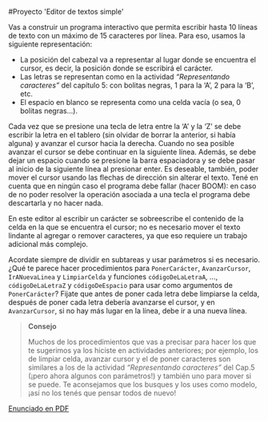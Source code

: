 #Proyecto 'Editor de textos simple'

Vas a construir un programa interactivo que permita escribir hasta 10 líneas de texto con un máximo de 15 caracteres por línea. Para eso, usamos la siguiente representación:

 * La posición del cabezal va a representar al lugar donde se encuentra el cursor, es decir, la posición donde se escribirá el carácter. 
 * Las letras se representan como en la actividad _“Representando caracteres”_ del capítulo 5: con bolitas negras, 1 para la ‘A’, 2 para la ‘B’, etc.
 * El espacio en blanco se representa como una celda vacía (o sea, 0 bolitas negras…).
 
Cada vez que se presione una tecla de letra entre la ‘A’ y la ‘Z’ se debe escribir la letra en el tablero (sin olvidar de borrar la anterior, si había alguna) y avanzar el cursor hacia la derecha. Cuando no sea posible avanzar el cursor se debe continuar en la siguiente línea. Además, se debe dejar un espacio cuando se presione la barra espaciadora y se debe pasar al inicio de la siguiente línea al presionar enter. Es deseable, también, poder mover el cursor usando las flechas de dirección sin alterar el texto. Tené en cuenta que en ningún caso el programa debe fallar (hacer BOOM): en caso de no poder resolver la operación asociada a una tecla el programa debe descartarla y no hacer nada.

En este editor al escribir un carácter se sobreescribe el contenido de la celda en la que se encuentra el cursor; no es necesario mover el texto lindante al agregar o remover caracteres, ya que eso requiere un trabajo adicional más complejo.

Acordate siempre de dividir en subtareas y usar parámetros si es necesario. ¿Qué te parece hacer procedimientos para `PonerCarácter`, `AvanzarCursor`, `IrANuevaLinea` y `LimpiarCelda` y funciones `códigoDeLaLetraA`, …, `códigoDeLaLetraZ` y `códigoDeEspacio` para usar como argumentos de `PonerCarácter`? Fijate que antes de poner cada letra debe limpiarse la celda, después de poner cada letra debería avanzarse el cursor, y en `AvanzarCursor`, si no hay más lugar en la línea, debe ir a una nueva línea.

> **Consejo**
>
>Muchos de los procedimientos que vas a precisar para hacer los que te sugerimos ya los hiciste en actividades anteriores; por ejemplo, los de limpiar celda, avanzar cursor y el de poner caracteres son similares a los de la actividad _“Representando caracteres”_ del Cap.5 (¡pero ahora algunos con parámetros!) y también uno para mover si se puede. Te aconsejamos que los busques y los uses como modelo, ¡así no los tenés que pensar todos de nuevo!
          
[Enunciado en PDF][PDF]

[PDF]: https://raw.githubusercontent.com/Program-AR/proyectos-gobstones-jr/master/Proyectos/Cap.8/803.Editor%20de%20textos%20simple/assets/resources/description.pdf "Enunciado de 'Editor de textos simple' en PDF"
